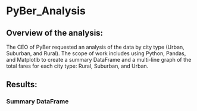 # PyBer_Analysis

## Overview of the analysis:
The CEO of PyBer requested an analysis of the data by city type (Urban, Suburban, and Rural). The scope of work includes using Python, Pandas, and Matplotlb to create a summary DataFrame and a multi-line graph of the total fares for each city type: Rural, Suburban, and Urban.

## Results:

### Summary DataFrame
